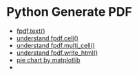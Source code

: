 <h1>Python Generate PDF</h1>

* [fpdf.text()](pdf1.py)
* [understand fpdf.cell()](pdf2.py)
* [understand fpdf.multi_cell()](pdf3.py)
* [understand fpdf.write_html()](pdf4.py)
* [pie chart by matplotlib](pdf5.py)
* 